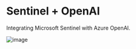 # Sentinel + OpenAI
Integrating Microsoft Sentinel with Azure OpenAI.

![image](https://user-images.githubusercontent.com/25780196/226948056-3269a1e7-a97a-4a00-bf3f-52bd84d2b681.png)

